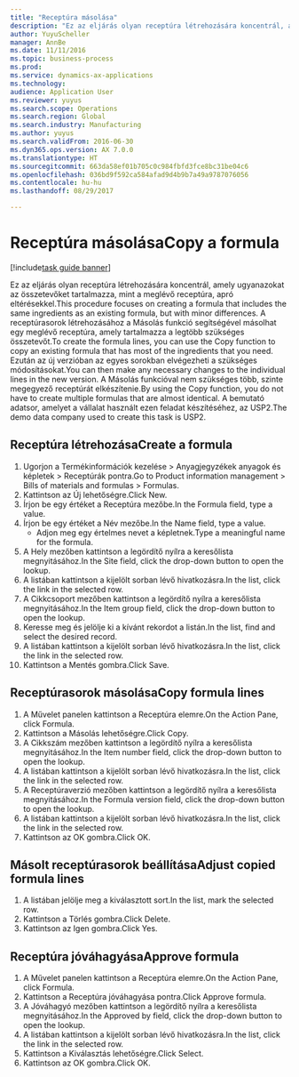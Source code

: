 ```yaml
--- 
title: "Receptúra másolása"
description: "Ez az eljárás olyan receptúra létrehozására koncentrál, amely ugyanazokat az összetevőket tartalmazza, mint a meglévő receptúra, apró eltérésekkel."
author: YuyuScheller
manager: AnnBe
ms.date: 11/11/2016
ms.topic: business-process
ms.prod: 
ms.service: dynamics-ax-applications
ms.technology: 
audience: Application User
ms.reviewer: yuyus
ms.search.scope: Operations
ms.search.region: Global
ms.search.industry: Manufacturing
ms.author: yuyus
ms.search.validFrom: 2016-06-30
ms.dyn365.ops.version: AX 7.0.0
ms.translationtype: HT
ms.sourcegitcommit: 663da58ef01b705c0c984fbfd3fce8bc31be04c6
ms.openlocfilehash: 036bd9f592ca584afad9d4b9b7a49a9787076056
ms.contentlocale: hu-hu
ms.lasthandoff: 08/29/2017

---
```

# <a name="copy-a-formula"></a><span data-ttu-id="1f2a0-103">Receptúra másolása</span><span class="sxs-lookup"><span data-stu-id="1f2a0-103">Copy a formula</span></span>

[!include[task guide banner](../../includes/task-guide-banner.md)]

<span data-ttu-id="1f2a0-104">Ez az eljárás olyan receptúra létrehozására koncentrál, amely ugyanazokat az összetevőket tartalmazza, mint a meglévő receptúra, apró eltérésekkel.</span><span class="sxs-lookup"><span data-stu-id="1f2a0-104">This procedure focuses on creating a formula that includes the same ingredients as an existing formula, but with minor differences.</span></span> <span data-ttu-id="1f2a0-105">A receptúrasorok létrehozásához a Másolás funkció segítségével másolhat egy meglévő receptúra, amely tartalmazza a legtöbb szükséges összetevőt.</span><span class="sxs-lookup"><span data-stu-id="1f2a0-105">To create the formula lines, you can use the Copy function to copy an existing formula that has most of the ingredients that you need.</span></span> <span data-ttu-id="1f2a0-106">Ezután az új verzióban az egyes sorokban elvégezheti a szükséges módosításokat.</span><span class="sxs-lookup"><span data-stu-id="1f2a0-106">You can then make any necessary changes to the individual lines in the new version.</span></span> <span data-ttu-id="1f2a0-107">A Másolás funkcióval nem szükséges több, szinte megegyező receptúrát elkészítenie.</span><span class="sxs-lookup"><span data-stu-id="1f2a0-107">By using the Copy function, you do not have to create multiple formulas that are almost identical.</span></span> <span data-ttu-id="1f2a0-108">A bemutató adatsor, amelyet a vállalat használt ezen feladat készítéséhez, az USP2.</span><span class="sxs-lookup"><span data-stu-id="1f2a0-108">The demo data company used to create this task is USP2.</span></span>


## <a name="create-a-formula"></a><span data-ttu-id="1f2a0-109">Receptúra létrehozása</span><span class="sxs-lookup"><span data-stu-id="1f2a0-109">Create a formula</span></span>
1. <span data-ttu-id="1f2a0-110">Ugorjon a Termékinformációk kezelése > Anyagjegyzékek anyagok és képletek > Receptúrák pontra.</span><span class="sxs-lookup"><span data-stu-id="1f2a0-110">Go to Product information management > Bills of materials and formulas > Formulas.</span></span>
2. <span data-ttu-id="1f2a0-111">Kattintson az Új lehetőségre.</span><span class="sxs-lookup"><span data-stu-id="1f2a0-111">Click New.</span></span>
3. <span data-ttu-id="1f2a0-112">Írjon be egy értéket a Receptúra mezőbe.</span><span class="sxs-lookup"><span data-stu-id="1f2a0-112">In the Formula field, type a value.</span></span>
4. <span data-ttu-id="1f2a0-113">Írjon be egy értéket a Név mezőbe.</span><span class="sxs-lookup"><span data-stu-id="1f2a0-113">In the Name field, type a value.</span></span>
    * <span data-ttu-id="1f2a0-114">Adjon meg egy értelmes nevet a képletnek.</span><span class="sxs-lookup"><span data-stu-id="1f2a0-114">Type a meaningful name for the formula.</span></span>  
5. <span data-ttu-id="1f2a0-115">A Hely mezőben kattintson a legördítő nyílra a keresőlista megnyitásához.</span><span class="sxs-lookup"><span data-stu-id="1f2a0-115">In the Site field, click the drop-down button to open the lookup.</span></span>
6. <span data-ttu-id="1f2a0-116">A listában kattintson a kijelölt sorban lévő hivatkozásra.</span><span class="sxs-lookup"><span data-stu-id="1f2a0-116">In the list, click the link in the selected row.</span></span>
7. <span data-ttu-id="1f2a0-117">A Cikkcsoport mezőben kattintson a legördítő nyílra a keresőlista megnyitásához.</span><span class="sxs-lookup"><span data-stu-id="1f2a0-117">In the Item group field, click the drop-down button to open the lookup.</span></span>
8. <span data-ttu-id="1f2a0-118">Keresse meg és jelölje ki a kívánt rekordot a listán.</span><span class="sxs-lookup"><span data-stu-id="1f2a0-118">In the list, find and select the desired record.</span></span>
9. <span data-ttu-id="1f2a0-119">A listában kattintson a kijelölt sorban lévő hivatkozásra.</span><span class="sxs-lookup"><span data-stu-id="1f2a0-119">In the list, click the link in the selected row.</span></span>
10. <span data-ttu-id="1f2a0-120">Kattintson a Mentés gombra.</span><span class="sxs-lookup"><span data-stu-id="1f2a0-120">Click Save.</span></span>

## <a name="copy-formula-lines"></a><span data-ttu-id="1f2a0-121">Receptúrasorok másolása</span><span class="sxs-lookup"><span data-stu-id="1f2a0-121">Copy formula lines</span></span>
1. <span data-ttu-id="1f2a0-122">A Művelet panelen kattintson a Receptúra elemre.</span><span class="sxs-lookup"><span data-stu-id="1f2a0-122">On the Action Pane, click Formula.</span></span>
2. <span data-ttu-id="1f2a0-123">Kattintson a Másolás lehetőségre.</span><span class="sxs-lookup"><span data-stu-id="1f2a0-123">Click Copy.</span></span>
3. <span data-ttu-id="1f2a0-124">A Cikkszám mezőben kattintson a legördítő nyílra a keresőlista megnyitásához.</span><span class="sxs-lookup"><span data-stu-id="1f2a0-124">In the Item number field, click the drop-down button to open the lookup.</span></span>
4. <span data-ttu-id="1f2a0-125">A listában kattintson a kijelölt sorban lévő hivatkozásra.</span><span class="sxs-lookup"><span data-stu-id="1f2a0-125">In the list, click the link in the selected row.</span></span>
5. <span data-ttu-id="1f2a0-126">A Receptúraverzió mezőben kattintson a legördítő nyílra a keresőlista megnyitásához.</span><span class="sxs-lookup"><span data-stu-id="1f2a0-126">In the Formula version field, click the drop-down button to open the lookup.</span></span>
6. <span data-ttu-id="1f2a0-127">A listában kattintson a kijelölt sorban lévő hivatkozásra.</span><span class="sxs-lookup"><span data-stu-id="1f2a0-127">In the list, click the link in the selected row.</span></span>
7. <span data-ttu-id="1f2a0-128">Kattintson az OK gombra.</span><span class="sxs-lookup"><span data-stu-id="1f2a0-128">Click OK.</span></span>

## <a name="adjust-copied-formula-lines"></a><span data-ttu-id="1f2a0-129">Másolt receptúrasorok beállítása</span><span class="sxs-lookup"><span data-stu-id="1f2a0-129">Adjust copied formula lines</span></span>
1. <span data-ttu-id="1f2a0-130">A listában jelölje meg a kiválasztott sort.</span><span class="sxs-lookup"><span data-stu-id="1f2a0-130">In the list, mark the selected row.</span></span>
2. <span data-ttu-id="1f2a0-131">Kattintson a Törlés gombra.</span><span class="sxs-lookup"><span data-stu-id="1f2a0-131">Click Delete.</span></span>
3. <span data-ttu-id="1f2a0-132">Kattintson az Igen gombra.</span><span class="sxs-lookup"><span data-stu-id="1f2a0-132">Click Yes.</span></span>

## <a name="approve-formula"></a><span data-ttu-id="1f2a0-133">Receptúra jóváhagyása</span><span class="sxs-lookup"><span data-stu-id="1f2a0-133">Approve formula</span></span>
1. <span data-ttu-id="1f2a0-134">A Művelet panelen kattintson a Receptúra elemre.</span><span class="sxs-lookup"><span data-stu-id="1f2a0-134">On the Action Pane, click Formula.</span></span>
2. <span data-ttu-id="1f2a0-135">Kattintson a Receptúra jóváhagyása pontra.</span><span class="sxs-lookup"><span data-stu-id="1f2a0-135">Click Approve formula.</span></span>
3. <span data-ttu-id="1f2a0-136">A Jóváhagyó mezőben kattintson a legördítő nyílra a keresőlista megnyitásához.</span><span class="sxs-lookup"><span data-stu-id="1f2a0-136">In the Approved by field, click the drop-down button to open the lookup.</span></span>
4. <span data-ttu-id="1f2a0-137">A listában kattintson a kijelölt sorban lévő hivatkozásra.</span><span class="sxs-lookup"><span data-stu-id="1f2a0-137">In the list, click the link in the selected row.</span></span>
5. <span data-ttu-id="1f2a0-138">Kattintson a Kiválasztás lehetőségre.</span><span class="sxs-lookup"><span data-stu-id="1f2a0-138">Click Select.</span></span>
6. <span data-ttu-id="1f2a0-139">Kattintson az OK gombra.</span><span class="sxs-lookup"><span data-stu-id="1f2a0-139">Click OK.</span></span>


